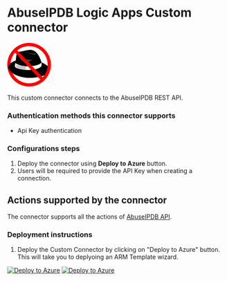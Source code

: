# AbuseIPDB Logic Apps Custom connector

<img src="../abuseipdb-logo.svg" alt="drawing" width="20%"/><br>

This custom connector connects to the AbuseIPDB REST API.

### Authentication methods this connector supports

*  Api Key authentication

### Configurations steps
1. Deploy the connector using **Deploy to Azure** button.
2. Users will be required to provide the API Key when creating a connection.




## Actions supported by the connector

The connector supports all the actions of [AbuseIPDB API](https://docs.abuseipdb.com/#introduction).



### Deployment instructions 
1. Deploy the Custom Connector by clicking on "Deploy to Azure" button. This will take you to deplyoing an ARM Template wizard.

[![Deploy to Azure](https://aka.ms/deploytoazurebutton)](https://portal.azure.com/#create/Microsoft.Template/uri/https%3A%2F%2Fraw.githubusercontent.com%2Fsocprime%2FAzure-Sentinel%2FAbuseIPDB%2FSolutions%2FAbuseIPDB%2FPlaybooks%2FAbuseIPDBAPIConnector%2Fazuredeploy.json) [![Deploy to Azure](https://aka.ms/deploytoazuregovbutton)](https://portal.azure.us/#create/Microsoft.Template/uri/https%3A%2F%2Fraw.githubusercontent.com%2Fsocprime%2FAzure-Sentinel%2FAbuseIPDB%2FSolutions%2FAbuseIPDB%2FPlaybooks%2FAbuseIPDBAPIConnector%2Fazuredeploy.json)
